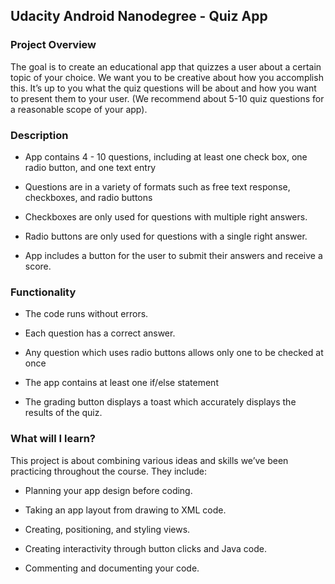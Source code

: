 ## Udacity Android Nanodegree - Quiz App

### Project Overview 
The goal is to create an educational app that quizzes a user about a certain topic of your choice. We want you to be creative about how you accomplish this. It’s up to you what the quiz questions will be about and how you want to present them to your user. (We recommend about 5-10 quiz questions for a reasonable scope of your app).

### Description 

* App contains 4 - 10 questions, including at least one check box, one radio button, and one text entry

* Questions are in a variety of formats such as free text response, checkboxes, and radio buttons

* Checkboxes are only used for questions with multiple right answers.

* Radio buttons are only used for questions with a single right answer.

* App includes a button for the user to submit their answers and receive a score.

### Functionality

* The code runs without errors.

* Each question has a correct answer.

* Any question which uses radio buttons allows only one to be checked at once

* The app contains at least one if/else statement

* The grading button displays a toast which accurately displays the results of the quiz.



### What will I learn?
 This project is about combining various ideas and skills we’ve been practicing throughout the course. They include:

*  Planning your app design before coding.

* Taking an app layout from drawing to XML code.

* Creating, positioning, and styling views.

* Creating interactivity through button clicks and Java code.

* Commenting and documenting your code.

